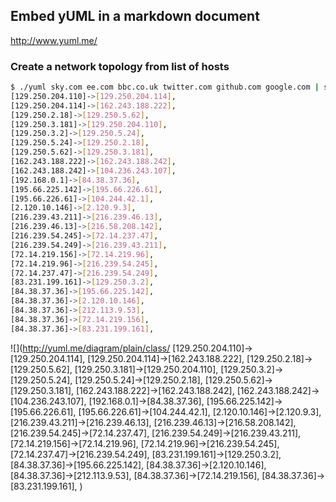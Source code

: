## Embed yUML in a markdown document

http://www.yuml.me/

### Create a network topology from list of hosts
```bash
$ ./yuml sky.com ee.com bbc.co.uk twitter.com github.com google.com | sort | uniq
[129.250.204.110]->[129.250.204.114],
[129.250.204.114]->[162.243.188.222],
[129.250.2.18]->[129.250.5.62],
[129.250.3.181]->[129.250.204.110],
[129.250.3.2]->[129.250.5.24],
[129.250.5.24]->[129.250.2.18],
[129.250.5.62]->[129.250.3.181],
[162.243.188.222]->[162.243.188.242],
[162.243.188.242]->[104.236.243.107],
[192.168.0.1]->[84.38.37.36],
[195.66.225.142]->[195.66.226.61],
[195.66.226.61]->[104.244.42.1],
[2.120.10.146]->[2.120.9.3],
[216.239.43.211]->[216.239.46.13],
[216.239.46.13]->[216.58.208.142],
[216.239.54.245]->[72.14.237.47],
[216.239.54.249]->[216.239.43.211],
[72.14.219.156]->[72.14.219.96],
[72.14.219.96]->[216.239.54.245],
[72.14.237.47]->[216.239.54.249],
[83.231.199.161]->[129.250.3.2],
[84.38.37.36]->[195.66.225.142],
[84.38.37.36]->[2.120.10.146],
[84.38.37.36]->[212.113.9.53],
[84.38.37.36]->[72.14.219.156],
[84.38.37.36]->[83.231.199.161],
```

![](http://yuml.me/diagram/plain/class/
[129.250.204.110]->[129.250.204.114],
[129.250.204.114]->[162.243.188.222],
[129.250.2.18]->[129.250.5.62],
[129.250.3.181]->[129.250.204.110],
[129.250.3.2]->[129.250.5.24],
[129.250.5.24]->[129.250.2.18],
[129.250.5.62]->[129.250.3.181],
[162.243.188.222]->[162.243.188.242],
[162.243.188.242]->[104.236.243.107],
[192.168.0.1]->[84.38.37.36],
[195.66.225.142]->[195.66.226.61],
[195.66.226.61]->[104.244.42.1],
[2.120.10.146]->[2.120.9.3],
[216.239.43.211]->[216.239.46.13],
[216.239.46.13]->[216.58.208.142],
[216.239.54.245]->[72.14.237.47],
[216.239.54.249]->[216.239.43.211],
[72.14.219.156]->[72.14.219.96],
[72.14.219.96]->[216.239.54.245],
[72.14.237.47]->[216.239.54.249],
[83.231.199.161]->[129.250.3.2],
[84.38.37.36]->[195.66.225.142],
[84.38.37.36]->[2.120.10.146],
[84.38.37.36]->[212.113.9.53],
[84.38.37.36]->[72.14.219.156],
[84.38.37.36]->[83.231.199.161],
)
